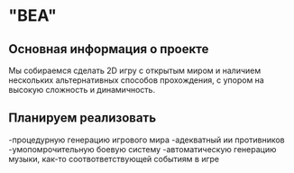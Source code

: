 # "BEA"
## Основная информация о проекте
Мы собираемся сделать 2D игру с открытым миром и наличием нескольких альтернативных способов прохождения, с упором на высокую сложность и динамичность.
## Планируем реализовать
-процедурную генерацию игрового мира
-адекватный ии противников
-умопомрочительную боевую систему
-автоматическую генерацию музыки, как-то соотвответствующей событиям в игре

